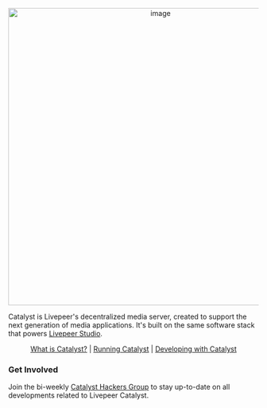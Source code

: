 <p align="center">
    <img width="597" alt="image" src="https://github.com/livepeer/catalyst/assets/257909/77ba4252-cb54-4531-9fd9-ee2acd02a0a2">
</p>

Catalyst is Livepeer's decentralized media server, created to support the next generation of media applications. It's built on the same software stack that powers [Livepeer Studio](https://livepeer.studio/).

<p align="center">
    <a href="https://docs.livepeer.org/catalyst/introduction">What is Catalyst?</a> | <a href="https://docs.livepeer.org/catalyst/running-catalyst">Running Catalyst</a> | <a href="https://docs.livepeer.org/catalyst/developing-with-catalyst">Developing with Catalyst</a>
</p>

### Get Involved

Join the bi-weekly <a href="https://livepeer.notion.site/Livepeer-Catalyst-Community-Page-c14f04215caa4705a7f00930268fe853">Catalyst Hackers Group</a> to stay up-to-date on all developments related to Livepeer Catalyst.

